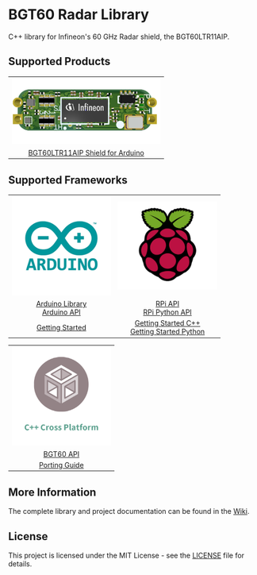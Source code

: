 # BGT60 Radar Library

<!-- ![arduino build]() -->

C++ library for Infineon's 60 GHz Radar shield, the BGT60LTR11AIP.

## Supported Products

<table>
    <tr>
        <td><img src="docs/img/bgt60-without-background.png" width=300></td>
    </tr>
    <tr>
        <td style="text-align: center"><a href="https://github.com/Infineon/radar-bgt60/wiki/Hardware-Platforms#radar-bgt60-pinout">BGT60LTR11AIP Shield for Arduino</a></td>
    </tr>
</table>

## Supported Frameworks
<!-- TODO: Add missing links for PSoC -->
<table>
    <tr>
        <td><img src="docs/img/arduino-logo.png" width=200></td>
        <td><img src="docs/img/rpi-logo.png" width=200></td>
        <!-- <td><img src="docs/img/mtb-logo.png" width=200></td> -->
    </tr>
    <tr>
        <td style="text-align: center"><a href="https://github.com/Infineon/arduino-radar-bgt60">Arduino Library</a><br><a href="https://github.com/Infineon/radar-bgt60/wiki/Arduino-API">Arduino API</a></td>
        <td style="text-align: center"><a href="https://github.com/Infineon/radar-bgt60/wiki/RPi-API">RPi API</a><br><a href="https://github.com/Infineon/radar-bgt60/wiki/Py-API">RPi Python API</a></td>
        <!-- <td style="text-align: center"><a href="">PSoC API</a></td> -->
    </tr>
    <tr>
        <td style="text-align: center"><a href="https://github.com/Infineon/radar-bgt60/wiki/Ino-Getting-Started">Getting Started</a></td>
        <td style="text-align: center"><a href="https://github.com/Infineon/radar-bgt60/wiki/RPi-Getting-Started">Getting Started C++</a><br><a href="https://github.com/Infineon/radar-bgt60/wiki/Py-Getting-Started">Getting Started Python</a></td>
        <!-- <td style="text-align: center"><a href="">Getting Started</a></td> -->
    </tr>
</table>

<table>
    <tr>
        <td><img src="docs/img/cross-platform.png" width=200></td>
    </tr>
    <tr>
        <td style="text-align: center"><a href="https://github.com/Infineon/radar-bgt60/wiki/BGT60-API">BGT60 API</a></td>
    </tr>
    <tr>
        <td style="text-align: center"><a href="https://github.com/Infineon/radar-bgt60/wiki/Porting-Guide">Porting Guide</a></td>
    </tr>
</table>

## More Information

The complete library and project documentation can be found in the [Wiki](https://github.com/Infineon/radar-bgt60/wiki).

## License

This project is licensed under the MIT License - see the [LICENSE](LICENSE) file for details.
